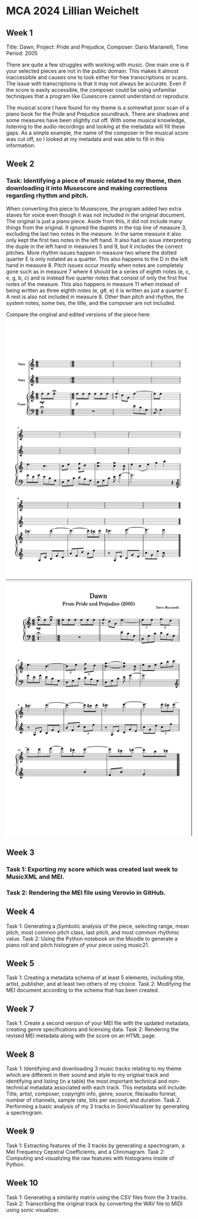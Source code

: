 # MCA 2024 Lillian Weichelt
## Week 1
Title: Dawn, Project: Pride and Prejudice, Composer: Dario Marianelli, Time Period: 2005

There are quite a few struggles with working with music. One main one is if your selected pieces are not in the public domain. This makes it almost inaccessible and causes one to look either for free transcriptions or scans. The issue with transcriptions is that it may not always be accurate. Even if the score is easily accessible, the composer could be using unfamiliar techniques that a program like Cusescore cannot understand or reproduce.

The musical score I have found for my theme is a somewhat poor scan of a piano book for the Pride and Prejudice soundtrack. There are shadows and some measures have been slightly cut off. With some musical knowledge, listening to the audio recordings and looking at the metadata will fill these gaps. As a simple example, the name of the composer in the musical score was cut off, so I looked at my metadata and was able to fill in this information.

## Week 2
### Task: Identifying a piece of music related to my theme, then downloading it into Musescore and making corrections regarding rhythm and pitch.
When converting this piece to Musescore, the program added two extra staves for voice even though it was not included in the original document. The original is just a piano piece. Aside from this, it did not include many things from the original. It ignored the duplets in the top line of measure 3, excluding the last two notes in the measure. In the same measure it also only kept the first two notes in the left hand. It also had an issue interpreting the duple in the left hand in measures 5 and 9, but it includes the correct pitches. More rhythm issues happen in measure two where the dotted quarter E is only notated as a quarter. This also happens to the D in the left hand in measure 8. Pitch issues occur mostly when notes are completely gone such as in measure 7 where it should be a series of eighth notes (e, c, e, g, b, c) and is instead five quarter notes that consist of only the first five notes of the measure. This also happens in measure 11 when instead of being written as three eighth notes (e, g#, e) it is written as just a quarter E. A rest is also not included in measure 8. Other than pitch and rhythm, the system notes, some ties, the title, and the composer are not included.

Compare the original and edited versions of the piece here:

<img title="a title" alt="Alt text" src="/data/DawnOriginal.jpg">
<img title="a title" alt="Alt text" src="/data/DawnFixed.jpg">


## Week 3
### Task 1: Exporting my score which was created last week to MusicXML and MEI.
### Task 2: Rendering the MEI file using Verovio in GitHub.

## Week 4
Task 1: Generating a jSymbolic analysis of the piece, selecting range, mean pitch, most common pitch class, last pitch, and most common rhythmic value.
Task 2: Using the Python notebook on the Moodle to generate a piano roll and pitch histogram of your piece using music21. 

## Week 5
Task 1: Creating a metadata schema of at least 5 elements, including title, artist, publisher, and at least two others of my choice. 
Task 2: Modifying the MEI document according to the schema that has been created.

## Week 7
Task 1: Create a second version of your MEI file with the updated metadata, creating genre specifications and licensing data.
Task 2: Rendering the revised MEI metadata along with the score on an HTML page.

## Week 8
Task 1: Identifying and downloading 3 music tracks relating to my theme which are different in their sound and style to my original track and identifying and listing (in a table) the most important technical and non-technical metadata associated with each track. This metadata will include: Title, artist, composer, copyright info, genre, source, file/audio format, number of channels, sample rate, bits per second, and duration.
Task 2: Performing a basic analysis of my 3 tracks in SonicVisualizer by generating a spectrogram. 

## Week 9
Task 1: Extracting features of the 3 tracks by generating a spectrogram, a Mel Frequency Cepstral Coefficients, and a Chromagram.
Task 2: Computing and visualizing the raw features with histograms inside of Python.

## Week 10
Task 1: Generating a similarity matrix using the CSV files from the 3 tracks.
Task 2: Transcribing the original track by converting the WAV file to MIDI using sonic visualizer.









